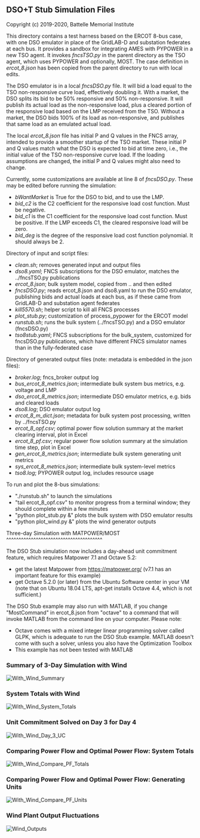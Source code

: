 DSO+T Stub Simulation Files
---------------------------

Copyright (c) 2019-2020, Battelle Memorial Institute

This directory contains a test harness based on the ERCOT 8-bus case, with
one DSO emulator in place of the GridLAB-D and substation federates at each bus.
It provides a sandbox for integrating AMES with PYPOWER in a new TSO agent.
It invokes *fncsTSO.py* in the parent directory as the TSO agent, which uses PYPOWER
and optionally, MOST. The case definition in *ercot_8.json* has been copied
from the parent directory to run with local edits.

The DSO emulator is in a local *fncsDSO.py* file. It will bid a load equal to the
TSO non-responsive curve load, effectively doubling it. With a market, the DSO
splits its bid to be 50% responsive and 50% non-responsive. It will publish its
actual load as the non-responsive load, plus a cleared portion of the responsive load
based on the LMP received from the TSO. Without a market, the DSO bids 100% of its 
load as non-responsive, and publishes that same load as an emulated actual load.

The local *ercot_8.json* file has initial P and Q values in the FNCS array, intended
to provide a smoother startup of the TSO market. These initial P and Q values match
what the DSO is expected to bid at time zero, i.e., the initial value of the TSO
non-responsive curve load. If the loading assumptions are changed, the initial P
and Q values might also need to change.

Currently, some customizations are available at line 8 of *fncsDSO.py*. These may be
edited before running the simulation:

 - *bWantMarket* is True for the DSO to bid, and to use the LMP.
 - *bid_c2* is the C2 coefficient for the responsive load cost function. Must be negative.
 - *bid_c1* is the C1 coefficient for the responsive load cost function. Must be positive. If the LMP exceeds C1, the cleared responsive load will be zero.
 - *bid_deg* is the degree of the responsive load cost function polynomial. It should always be 2.

Directory of input and script files:

 - *clean.sh*; removes generated input and output files
 - *dso8.yaml*; FNCS subscriptions for the DSO emulator, matches the ../fncsTSO.py publications
 - *ercot_8.json*; bulk system model, copied from .. and then edited
 - *fncsDSO.py*; reads ercot_8.json and dso8.yaml to run the DSO emulator, publishing bids and actual loads at each bus, as if these came from GridLAB-D and substation agent federates
 - *kill5570.sh*; helper script to kill all FNCS processes
 - *plot_stub.py*; customization of process_pypower for the ERCOT model
 - *runstub.sh*; runs the bulk system (../fncsTSO.py) and a DSO emulator (fncsDSO.py)
 - *tso8stub.yaml*; FNCS subscriptions for the bulk_system, customized for fncsDSO.py publications, which have different FNCS simulator names than in the fully-federated case

Directory of generated output files (note: metadata is embedded in the json files):

 - *broker.log*; fncs_broker output log
 - *bus_ercot_8_metrics.json*; intermediate bulk system bus metrics, e.g. voltage and LMP
 - *dso_ercot_8_metrics.json*; intermediate DSO emulator metrics, e.g. bids and cleared loads
 - *dso8.log*; DSO emulator output log
 - *ercot_8_m_dict.json*; metadata for bulk system post processing, written by ../fncsTSO.py
 - *ercot_8_opf.csv*; optimal power flow solution summary at the market clearing interval, plot in Excel
 - *ercot_8_pf.csv*; regular power flow solution summary at the simulation time step, plot in Excel
 - *gen_ercot_8_metrics.json*; intermediate bulk system generating unit metrics
 - *sys_ercot_8_metrics.json*; intermediate bulk system-level metrics
 - *tso8.log*; PYPOWER output log, includes resource usage

To run and plot the 8-bus simulations:

 - "./runstub.sh" to launch the simulations
 - "tail ercot_8_opf.csv" to monitor progress from a terminal window; they should complete within a few minutes
 - "python plot_stub.py &" plots the bulk system with DSO emulator results
 - "python plot_wind.py &" plots the wind generator outputs


Three-day Simulation with MATPOWER/MOST
^^^^^^^^^^^^^^^^^^^^^^^^^^^^^^^^^^^^^^^

The DSO Stub simulation now includes a day-ahead unit commitment feature, which requires Matpower 7.1 and Octave 5.2:

 - get the latest Matpower from https://matpower.org/ (v7.1 has an important feature for this example)
 - get Octave 5.2.0 (or later) from the Ubuntu Software center in your VM (note that on Ubuntu 18.04 LTS, apt-get installs Octave 4.4, which is not sufficient.)

The DSO Stub example may also run with MATLAB, if you change "MostCommand" in ercot_8.json from "octave" to a command that will invoke MATLAB from the command line on your computer. Please note:

 - Octave comes with a mixed integer linear programming solver called GLPK, which is adequate to run the DSO Stub example. MATLAB doesn't come with such a solver, unless you also have the Optimization Toolbox
 - This example has not been tested with MATLAB

### Summary of 3-Day Simulation with Wind

![With_Wind_Summary](With_Wind_Summary.png)

### System Totals with Wind

![With_Wind_System_Totals](With_Wind_System_Totals.png)

### Unit Commitment Solved on Day 3 for Day 4

![With_Wind_Day_3_UC](With_Wind_Day_3_UC.png)

### Comparing Power Flow and Optimal Power Flow: System Totals

![With_Wind_Compare_PF_Totals](With_Wind_Compare_PF_Totals.png)

### Comparing Power Flow and Optimal Power Flow: Generating Units

![With_Wind_Compare_PF_Units](With_Wind_Compare_PF_Units.png)

### Wind Plant Output Fluctuations

![Wind_Outputs](Wind_Outputs.png)

